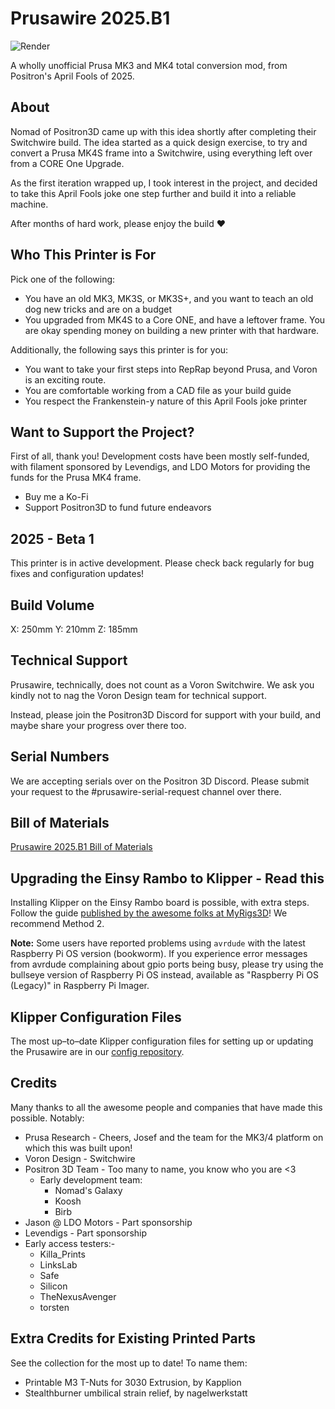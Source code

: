 # Prusawire 2025.B1

![Render](Assets/render.png)

A wholly unofficial Prusa MK3 and MK4 total conversion mod, from Positron's April Fools of 2025.


## About

Nomad of Positron3D came up with this idea shortly after completing their Switchwire build. The idea started as a quick design exercise, to try and convert a Prusa MK4S frame into a Switchwire, using everything left over from a CORE One Upgrade.

As the first iteration wrapped up, I took interest in the project, and decided to take this April Fools joke one step further and build it into a reliable machine.

After months of hard work, please enjoy the build ❤

## Who This Printer is For

Pick one of the following:

 - You have an old MK3, MK3S, or MK3S+, and you want to teach an old dog new tricks and are on a budget
 - You upgraded from MK4S to a Core ONE, and have a leftover frame. You are okay spending money on building a new printer with that hardware.

Additionally, the following says this printer is for you: 

 - You want to take your first steps into RepRap beyond Prusa, and Voron is an exciting route.
 - You are comfortable working from a CAD file as your build guide
 - You respect the Frankenstein-y nature of this April Fools joke printer

## Want to Support the Project?

First of all, thank you! Development costs have been mostly self-funded, with filament sponsored by Levendigs, and LDO Motors for providing the funds for the Prusa MK4 frame.

 - Buy me a Ko-Fi
 - Support Positron3D to fund future endeavors

## 2025 - Beta 1

This printer is in active development. Please check back regularly for bug fixes and configuration updates!

## Build Volume

X: 250mm
Y: 210mm
Z: 185mm

## Technical Support

Prusawire, technically, does not count as a Voron Switchwire. We ask you kindly not to nag the Voron Design team for technical support.

Instead, please join the Positron3D Discord for support with your build, and maybe share your progress over there too.

## Serial Numbers

We are accepting serials over on the Positron 3D Discord. Please submit your request to the #prusawire-serial-request channel over there. 

## Bill of Materials

[Prusawire 2025.B1 Bill of Materials](BOM/BOM_2025-B1.md)

## Upgrading the Einsy Rambo to Klipper - Read this

Installing Klipper on the Einsy Rambo board is possible, with extra steps. Follow the guide [published by the awesome folks at MyRigs3D](https://myrigs3d.com/blogs/infos/revive-your-prusa-mk3s-with-klipper-1-5-flash-bootloader)! We recommend Method 2.

**Note:** Some users have reported problems using `avrdude` with the latest Raspberry Pi OS version (bookworm). If you experience error messages from avrdude complaining about gpio ports being busy, please try using the bullseye version of Raspberry Pi OS instead, available as "Raspberry Pi OS (Legacy)" in Raspberry Pi Imager.

## Klipper Configuration Files

The most up–to–date Klipper configuration files for setting up or updating the Prusawire are in our [config repository](https://github.com/Positron3D/prusawire-klipper-config).

## Credits 

Many thanks to all the awesome people and companies that have made this possible. Notably:

 - Prusa Research - Cheers, Josef and the team for the MK3/4 platform on which this was built upon!
 - Voron Design - Switchwire
 - Positron 3D Team - Too many to name, you know who you are <3
   - Early development team:
     - Nomad's Galaxy
     - Koosh
     - Birb
 - Jason @ LDO Motors - Part sponsorship
 - Levendigs - Part sponsorship 
 - Early access testers:-
    - Killa_Prints
    - LinksLab
    - Safe
    - Silicon
    - TheNexusAvenger
    - torsten

## Extra Credits for Existing Printed Parts

See the collection for the most up to date! To name them:

 - Printable M3 T-Nuts for 3030 Extrusion, by Kapplion
 - Stealthburner umbilical strain relief, by nagelwerkstatt

